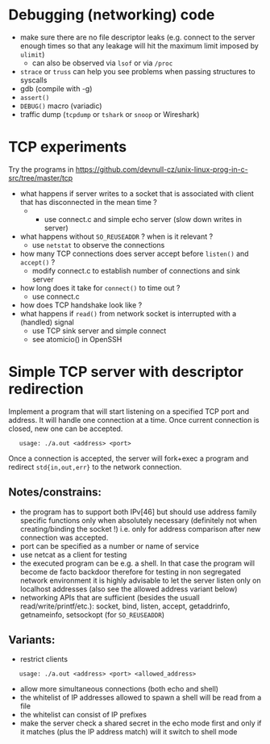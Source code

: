 # Debugging (networking) code
  - make sure there are no file descriptor leaks (e.g. connect to the server enough times so that any leakage will hit the maximum limit imposed by `ulimit`)
    - can also be observed via `lsof` or via `/proc`
  - `strace` or `truss` can help you see problems when passing structures to syscalls
  - gdb (compile with -g)
  - `assert()`
  - `DEBUG()` macro (variadic)
  - traffic dump (`tcpdump` or `tshark` or `snoop` or Wireshark)

# TCP experiments

Try the programs in https://github.com/devnull-cz/unix-linux-prog-in-c-src/tree/master/tcp

- what happens if server writes to a socket that is associated with client that has disconnected in the mean time ?
  - - use connect.c and simple echo server (slow down writes in server)
- what happens without `SO_REUSEADDR` ? when is it relevant ?
  - use `netstat` to observe the connections
- how many TCP connections does server accept before `listen()` and `accept()` ?
  - modify connect.c to establish number of connections and sink server
- how long does it take for `connect()` to time out ?
  - use connect.c
- how does TCP handshake look like ?
- what happens if `read()` from network socket is interrupted with a (handled) signal
  - use TCP sink server and simple connect
  - see atomicio() in OpenSSH

# Simple TCP server with descriptor redirection

Implement a program that will start listening on a specified TCP port and address.
It will handle one connection at a time. Once current connection is closed,
new one can be accepted.
```
   usage: ./a.out <address> <port>
```
Once a connection is accepted, the server will fork+exec a program and redirect `std{in,out,err}` to the network
connection.

## Notes/constrains:
 - the program has to support both IPv[46] but should use address family specific functions only when absolutely necessary (definitely not when creating/binding the socket !) i.e. only for address comparison after new connection was accepted.
 - port can be specified as a number or name of service
 - use netcat as a client for testing
 - the executed program can be e.g. a shell. In that case the program will become de facto backdoor therefore for testing in non segregated network environment it is highly advisable to let the server listen only on localhost addresses (also see the allowed address variant below)
 - networking APIs that are sufficient (besides the usuall read/write/printf/etc.): socket, bind, listen, accept, getaddrinfo, getnameinfo, setsockopt (for `SO_REUSEADDR`)

## Variants:
   - restrict clients
```
   usage: ./a.out <address> <port> <allowed_address>
```
   - allow more simultaneous connections (both echo and shell)
   - the whitelist of IP addresses allowed to spawn a shell will be read from a file
   - the whitelist can consist of IP prefixes
   - make the server check a shared secret in the echo mode first and only if it matches (plus the IP address match) will it switch to shell mode
